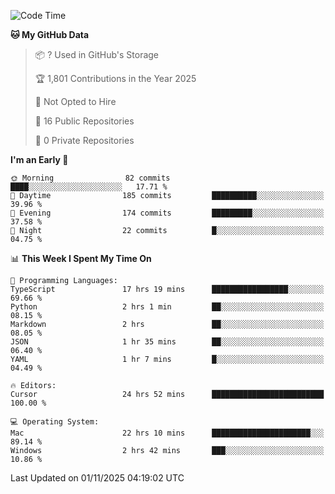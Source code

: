<!--START_SECTION:waka-->
![Code Time](http://img.shields.io/badge/Code%20Time-8%2C017%20hrs%2034%20mins-blue)

**🐱 My GitHub Data** 

> 📦 ? Used in GitHub's Storage 
 > 
> 🏆 1,801 Contributions in the Year 2025
 > 
> 🚫 Not Opted to Hire
 > 
> 📜 16 Public Repositories 
 > 
> 🔑 0 Private Repositories 
 > 
**I'm an Early 🐤** 

```text
🌞 Morning                82 commits          ████░░░░░░░░░░░░░░░░░░░░░   17.71 % 
🌆 Daytime                185 commits         ██████████░░░░░░░░░░░░░░░   39.96 % 
🌃 Evening                174 commits         █████████░░░░░░░░░░░░░░░░   37.58 % 
🌙 Night                  22 commits          █░░░░░░░░░░░░░░░░░░░░░░░░   04.75 % 
```


📊 **This Week I Spent My Time On** 

```text
💬 Programming Languages: 
TypeScript               17 hrs 19 mins      █████████████████░░░░░░░░   69.66 % 
Python                   2 hrs 1 min         ██░░░░░░░░░░░░░░░░░░░░░░░   08.15 % 
Markdown                 2 hrs               ██░░░░░░░░░░░░░░░░░░░░░░░   08.05 % 
JSON                     1 hr 35 mins        ██░░░░░░░░░░░░░░░░░░░░░░░   06.40 % 
YAML                     1 hr 7 mins         █░░░░░░░░░░░░░░░░░░░░░░░░   04.49 % 

🔥 Editors: 
Cursor                   24 hrs 52 mins      █████████████████████████   100.00 % 

💻 Operating System: 
Mac                      22 hrs 10 mins      ██████████████████████░░░   89.14 % 
Windows                  2 hrs 42 mins       ███░░░░░░░░░░░░░░░░░░░░░░   10.86 % 
```


 Last Updated on 01/11/2025 04:19:02 UTC
<!--END_SECTION:waka-->

